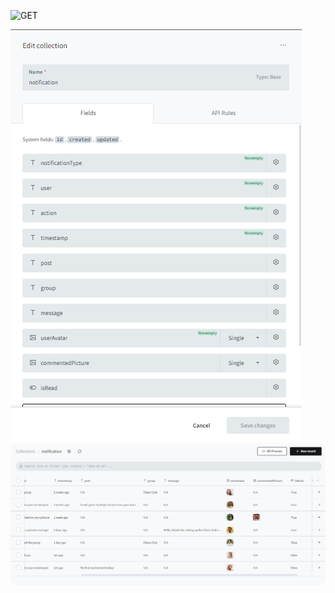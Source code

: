 ![GET]('https://notifications-api.pockethost.io/api/collections/notification/records')

![Pocket Base Admin - Collectio](image-1.png)
![Pocket Base Admin - Records](image.png)
